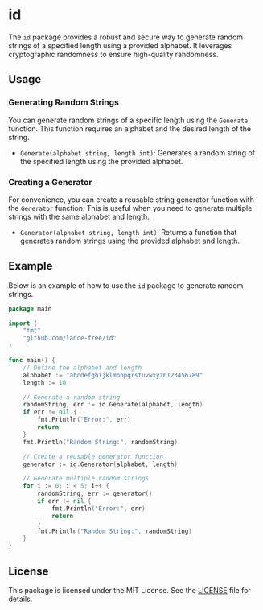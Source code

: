 # id

The `id` package provides a robust and secure way to generate random strings of a specified length using a provided alphabet. It leverages cryptographic randomness to ensure high-quality randomness.

## Usage

### Generating Random Strings

You can generate random strings of a specific length using the `Generate` function. This function requires an alphabet and the desired length of the string.

- `Generate(alphabet string, length int)`: Generates a random string of the specified length using the provided alphabet.

### Creating a Generator

For convenience, you can create a reusable string generator function with the `Generator` function. This is useful when you need to generate multiple strings with the same alphabet and length.

- `Generator(alphabet string, length int)`: Returns a function that generates random strings using the provided alphabet and length.

## Example

Below is an example of how to use the `id` package to generate random strings.

```go
package main

import (
	"fmt"
	"github.com/lance-free/id"
)

func main() {
	// Define the alphabet and length
	alphabet := "abcdefghijklmnopqrstuvwxyz0123456789"
	length := 10

	// Generate a random string
	randomString, err := id.Generate(alphabet, length)
	if err != nil {
		fmt.Println("Error:", err)
		return
	}
	fmt.Println("Random String:", randomString)

	// Create a reusable generator function
	generator := id.Generator(alphabet, length)

	// Generate multiple random strings
	for i := 0; i < 5; i++ {
		randomString, err := generator()
		if err != nil {
			fmt.Println("Error:", err)
			return
		}
		fmt.Println("Random String:", randomString)
	}
}
```

## License

This package is licensed under the MIT License. See the [LICENSE](LICENSE) file for details.